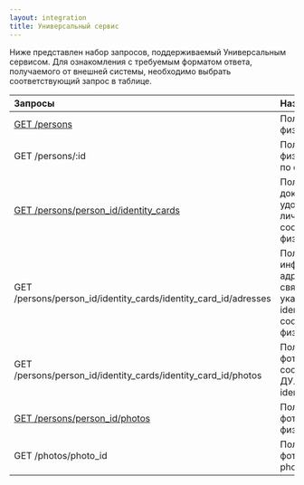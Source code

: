 ```yaml
---
layout: integration
title: Универсальный сервис
---
```


Ниже представлен набор запросов, поддерживаемый Универсальным сервисом. Для ознакомления с требуемым форматом ответа, получаемого от внешней системы, необходимо выбрать соответствующий запрос в таблице. 

| Запросы | Назначение |
|:--------|:-----------|
| [GET /persons]({{site.baseurl}}/integration/service/get_persons.html) | Получение списка физических лиц |
| GET /persons/:id | Получение данных физического лица по его id |
| [GET /persons/person_id/identity_cards]({{site.baseurl}}/integration/service/get_persons_person_id_identity_cards.html) | Получение документов удостоверяющих личность (ДУЛ) соответствующего физического лица |
| GET /persons/person_id/identity_cards/identity_card_id/adresses | Получение информации по адресам, связанным с указанным ДУЛ identity_card_id соответствующего физического лица |
| GET /persons/person_id/identity_cards/identity_card_id/photos | Получение фотографий из соответствующего ДУЛ identity_card_id |
| [GET /persons/person_id/photos]({{site.baseurl}}/integration/service/get_persons_person_id_photos.html) | Получение фотографий физического лица
| GET /photos/photo_id | Получение фотографии по ее photo_id

